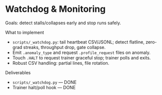 # Watchdog & Monitoring

Goals: detect stalls/collapses early and stop runs safely.

What to implement
- `scripts/_watchdog.py`: tail heartbeat CSV/JSONL; detect flatline, zero-grad streaks, throughput drop, gate collapse.
- Emit `.anomaly_type` and request `.profile_request` files on anomaly.
- Touch `.HALT` to request trainer graceful stop; trainer polls and exits.
- Robust CSV handling: partial lines, file rotation.

Deliverables
- `scripts/_watchdog.py` — DONE
- Trainer halt/poll hook — DONE


